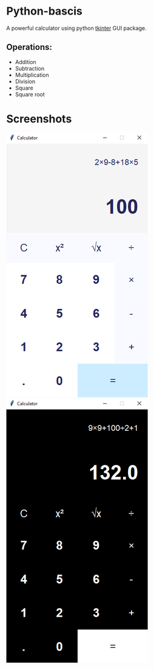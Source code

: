 # Python-bascis
A powerful calculator using python [tkinter](https://docs.python.org/3/library/tkinter.html) GUI package.

## Operations:
- Addition 
- Subtraction
- Multiplication
- Division
- Square 
- Square root

# Screenshots
![Light Theme](./images/light_screenshot.png)
![Dark Theme](./images/dark_screenshot.png)




